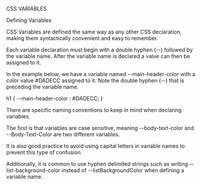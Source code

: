CSS VARIABLES

Defining Variables

CSS Variables are defined the same way as any other CSS declaration, making them syntactically convenient and easy to remember.

Each variable declaration must begin with a double hyphen (--) followed by the variable name. After the variable name is declared a value can then be assigned to it.

In the example below, we have a variable named --main-header-color with a color value #DADECC assigned to it. Note the double hyphen (--) that is preceding the variable name.

h1 {
 --main-header-color : #DADECC;
}

There are specific naming conventions to keep in mind when declaring variables.

The first is that variables are case sensitive, meaning --body-text-color and --Body-Text-Color are two different variables.

It is also good practice to avoid using capital letters in variable names to prevent this type of confusion.

Additionally, it is common to use hyphen delimited strings such as writing --list-background-color instead of --listBackgroundColor when defining a variable name.
